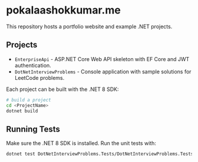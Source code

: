 # pokalaashokkumar.me

This repository hosts a portfolio website and example .NET projects.

## Projects

- `EnterpriseApi` - ASP.NET Core Web API skeleton with EF Core and JWT authentication.
- `DotNetInterviewProblems` - Console application with sample solutions for LeetCode problems.

Each project can be built with the .NET 8 SDK:

```bash
# build a project
cd <ProjectName>
dotnet build
```

## Running Tests

Make sure the .NET 8 SDK is installed. Run the unit tests with:

```bash
dotnet test DotNetInterviewProblems.Tests/DotNetInterviewProblems.Tests.csproj -v minimal
```
